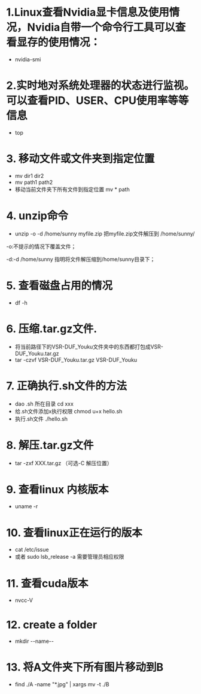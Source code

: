 # 1.Linux查看Nvidia显卡信息及使用情况，Nvidia自带一个命令行工具可以查看显存的使用情况：
* nvidia-smi

# 2.实时地对系统处理器的状态进行监视。可以查看PID、USER、CPU使用率等等信息
* top
# 3. 移动文件或文件夹到指定位置
* mv dir1 dir2
* mv path1 path2
* 移动当前文件夹下所有文件到指定位置 mv * path
# 4. unzip命令
* unzip -o -d /home/sunny myfile.zip
把myfile.zip文件解压到 /home/sunny/

-o:不提示的情况下覆盖文件；

-d:-d /home/sunny 指明将文件解压缩到/home/sunny目录下；
# 5. 查看磁盘占用的情况
* df -h
# 6. 压缩.tar.gz文件. 
* 将当前路径下的VSR-DUF_Youku文件夹中的东西都打包成VSR-DUF_Youku.tar.gz
* tar -czvf VSR-DUF_Youku.tar.gz VSR-DUF_Youku
# 7. 正确执行.sh文件的方法
* dao .sh 所在目录 cd xxx
* 给.sh文件添加x执行权限  chmod u+x hello.sh
* 执行.sh文件 ./hello.sh
# 8. 解压.tar.gz文件
* tar -zxf XXX.tar.gz （可选-C 解压位置）
# 9. 查看linux 内核版本
* uname -r
# 10. 查看linux正在运行的版本
* cat /etc/issue
* 或者 sudo lsb_release -a 需要管理员相应权限
# 11. 查看cuda版本
* nvcc-V
# 12. create a folder
* mkdir --name--
# 13. 将A文件夹下所有图片移动到B
* find ./A -name "*.jpg" | xargs mv -t ./B

